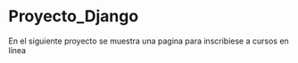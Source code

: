 # Proyecto_Django
En el siguiente proyecto se muestra una pagina para inscribiese a cursos en línea
